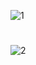 ![1](https://github-readme-stats.vercel.app/api?username=3jm&show_icons=true&theme=github_dark)
#
![2](https://github-readme-stats.vercel.app/api/top-langs/?username=3jm&theme=github_dark)
